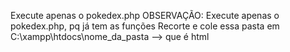 Execute apenas o pokedex.php
OBSERVAÇÃO:
	Execute apenas o pokedex.php, pq já tem as funções
	Recorte e cole essa pasta em C:\xampp\htdocs\nome_da_pasta --> que é html
